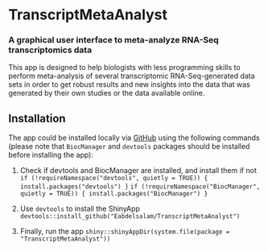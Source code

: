 # TranscriptMetaAnalyst

### A graphical user interface to meta-analyze RNA-Seq transcriptomics data

This app is designed to help biologists with less programming skills to perform meta-analysis of several transcriptomic RNA-Seq-generated data sets in order to get robust results and new insights into the data that was generated by their own studies or the data available online.

## Installation

The app could be installed locally via [GitHub](https://github.com/Eabdelsalam/TransciptMetaAnalyst) using the following commands (please note that `BiocManager` and `devtools` packages should be installed before installing the app):


1. Check if devtools and BiocManager are installed, and install them if not
`if (!requireNamespace("devtools", quietly = TRUE)) {
  install.packages("devtools")
}`
`if (!requireNamespace("BiocManager", quietly = TRUE)) {
  install.packages("BiocManager")
}`


2. Use `devtools` to install the ShinyApp
`devtools::install_github("Eabdelsalam/TranscriptMetaAnalyst")`


3. Finally, run the app
`shiny::shinyAppDir(system.file(package = "TranscriptMetaAnalyst"))`